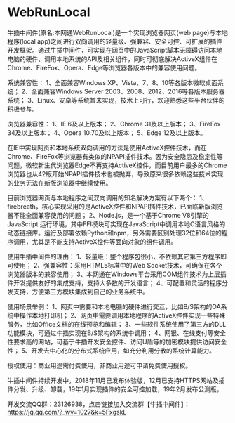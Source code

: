 # WebRunLocal
   牛插中间件(原名:本网通WebRunLocal)是一个实现浏览器网页(web page)与本地程序(local app)之间进行双向调用的轻量级、强兼容、安全可控、可扩展的插件开发框架。通过牛插中间件，可实现在网页中的JavaScript脚本无障碍访问本地电脑的硬件、调用本地系统的API及相关组件，同时可彻底解决ActiveX组件在Chrome、FireFox、Opera、Edge等浏览器各版本中的兼容使用问题。

系统兼容性：
1、全面兼容Windows XP、Vista、7、8、10等各版本微软桌面系统；
2、全面兼容Windows Server 2003、2008、2012、2016等各版本服务器系统；
3、Linux、安卓等系统暂未实现，技术上可行，欢迎熟悉这些平台伙伴的积极参与。

浏览器兼容性：
1、IE 6及以上版本；
2、Chrome 31及以上版本；
3、FireFox 34及以上版本；
4、Opera 10.70及以上版本；
5、Edge 12及以上版本。

   在IE中实现网页和本地系统双向调用的方法是使用ActiveX控件技术，而在Chrome、FireFox等浏览器有类似的NPAPI插件技术。因为安全隐患及稳定性等问题，微软新生代浏览器Edge不再支持ActiveX控件，而目前用户最多的Chrome浏览器也从42版开始NPAPI插件技术也被抛弃，导致原来很多依赖这些技术实现的业务无法在新版浏览器中继续使用。

目前浏览器网页与本地程序之间双向调用的知名解决方案有以下两个：
1、firebreath，核心实现采用的是ActiveX控件和NPAPI插件技术，已面临新版浏览器不能全面兼容使用的问题；
2、Node.js，是一个基于Chrome V8引擎的 JavaScript 运行环境，其中FFI模块可实现在JavaScript中调用本地C语言风格的动态链接库。运行及部署依赖Python和npm，另外需要区别处理32位和64位的程序调用，尤其是不能支持ActiveX控件等面向对象的组件调用。

使用牛插中间件的理由：
1、轻量级：整个程序包很小，不依赖其它第三方程序即可使用；
2、强兼容性：采用HTML5标准中的Web Socket技术，可确保在各个浏览器版本的兼容使用；
3、本网通在Windows平台采用COM组件技术为上层插件开发提供友好的集成支持，支持大多数的开发语言；
4、可配置和灵活的程序分发支持，方便第三方模块集成到自己的业务系统中。

使用场景举例：
1、网页中需要和本地电脑的硬件进行交互，比如B/S架构的OA系统中操作本地打印机；
2、网页中需要调用本地程序的ActiveX控件实现一些特殊服务，比如Office文档的在线预览和编辑；
3、一些软件系统使用了第三方的DLL功能模块，可通过牛插实现在B/S架构的系统中调用；
4、网银、在线支付等安全性要求高的网站，可基于牛插开发安全控件、访问U盾等的加密模块提供访问安全性；
5、开发去中心化的分布式系统应用，如充分利用分散的系统计算能力。

授权使用：商业用途需付费使用，非商业用途可申请免费使用授权。

牛插中间件持续开发中，2018年11月已发布体验版，12月已支持HTTPS网站及插件分发、升级、卸载，19年1月实现插件的安全可控加载，19年2月发布公测版。

开发交流QQ群：23126938，点击链接加入交流群【牛插中间件】：https://jq.qq.com/?_wv=1027&k=5FxgskL
